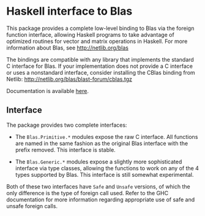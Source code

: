 Haskell interface to Blas
=========================

This package provides a complete low-level binding to Blas via the foreign
function interface, allowing Haskell programs to take advantage of optimized
routines for vector and matrix operations in Haskell.  For more information
about Blas, see http://netlib.org/blas

The bindings are compatible with any library that implements the standard C
interface for Blas.  If your implementation does not provide a C interface or
uses a nonstandard interface, consider installing the CBlas binding from
Netlib: http://netlib.org/blas/blast-forum/cblas.tgz

Documentation is available [here](http://rufflewind.com/blas-hs).

Interface
---------

The package provides two complete interfaces:

- The `Blas.Primitive.*` modules expose the raw C interface.  All functions
  are named in the same fashion as the original Blas interface with the prefix
  removed.  This interface is stable.

- The `Blas.Generic.*` modules expose a slightly more sophisticated interface
  via type classes, allowing the functions to work on any of the 4 types
  supported by Blas.  This interface is still somewhat experimental.

Both of these two interfaces have `Safe` and `Unsafe` versions, of which the
only difference is the type of foreign call used.  Refer to the GHC
documentation for more information regarding appropriate use of safe and
unsafe foreign calls.

